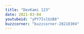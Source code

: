 ```yaml
---
title: "DevKami 123"
date: 2021-03-04
youtubeid: "yPY7IslUzB8"
buzzcorner: "buzzcorner-20210304"
---
```

